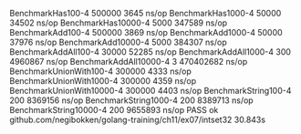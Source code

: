 BenchmarkHas100-4           	  500000	      3645 ns/op
BenchmarkHas1000-4          	   50000	     34502 ns/op
BenchmarkHas10000-4         	    5000	    347589 ns/op
BenchmarkAdd100-4           	  500000	      3869 ns/op
BenchmarkAdd1000-4          	   50000	     37976 ns/op
BenchmarkAdd10000-4         	    5000	    384307 ns/op
BenchmarkAddAll100-4        	   30000	     52285 ns/op
BenchmarkAddAll1000-4       	     300	   4960867 ns/op
BenchmarkAddAll10000-4      	       3	 470402682 ns/op
BenchmarkUnionWith100-4     	  300000	      4333 ns/op
BenchmarkUnionWith1000-4    	  300000	      4359 ns/op
BenchmarkUnionWith10000-4   	  300000	      4403 ns/op
BenchmarkString100-4        	     200	   8369156 ns/op
BenchmarkString1000-4       	     200	   8389713 ns/op
BenchmarkString10000-4      	     200	   9655893 ns/op
PASS
ok  	github.com/negibokken/golang-training/ch11/ex07/intset32	30.843s
